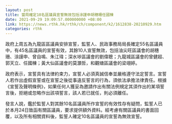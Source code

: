 ```yaml
---
layout: post
title: 當局確定10名區議員宣誓無效包括涂謹申胡穗珊任國棟
date: 2021-09-29 19:09:57.000000000 +08:00
link: https://news.rthk.hk/rthk/ch/component/k2/1612838-20210929.htm
categories: rthk
---
```


政府上周五為九龍區區議員安排宣誓，監誓人、民政事務局局長確定55名區議員中，有45名區議員的宣誓有效，其餘10人宣誓無效，包括油尖旺區議會的胡穗珊、涂謹申、曾自鳴、朱江瑋；深水埗區議會的劉偉聰；九龍城區議會的曾健超、郭天立、任國棟；黃大仙區議會的莫灝哲，和觀塘區議會的梁翊婷。

政府表示，宣誓具有法律約束力，宣誓人必須真誠信奉並嚴格遵守法定誓言。宣誓人若作出虛假宣誓或在宣誓之後從事違反誓言的行為，須依法承擔法律責任。根據《宣誓及聲明條例》，如果任何人獲妥為邀請作出有關法例規定其須作出的某項誓言後，拒絕或忽略作出該項誓言，該人若已就任，則必須離任。

發言人說，鑑於監誓人對其餘10名區議員所作宣誓的有效性存有疑問，監誓人已於本月24日致函有關區議員，要求提供額外資料。經考慮有關區議員的書面回覆，以及所有相關資料後，監誓人確定10名區議員的宣誓為無效宣誓。
